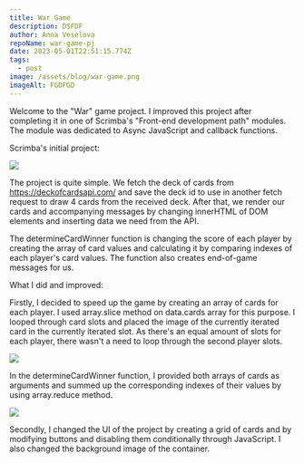 ```yaml
---
title: War Game
description: DSFDF
author: Anna Veselova
repoName: war-game-pj
date: 2023-05-01T22:51:15.774Z
tags:
  - post
image: /assets/blog/war-game.png
imageAlt: FGDFGD
---
```

Welcome to the "War" game project. I improved this project after completing it in one of Scrimba's "Front-end development path" modules. The module was dedicated to Async JavaScript and callback functions. 

Scrimba's initial project:

![](/assets/blog/war-scr.png)

The project is quite simple. We fetch the deck of cards from https://deckofcardsapi.com/ and save the deck id to use in another fetch request to draw 4 cards from the received deck. After that, we render our cards and accompanying messages by changing innerHTML of DOM elements and inserting data we need from the API. 



The determineCardWinner function is changing the score of each player by creating the array of card values and calculating it by comparing indexes of each player's card values. The function also creates end-of-game messages for us.





What I did and improved:



Firstly, I decided to speed up the game by creating an array of cards for each player. I used array.slice method on data.cards array for this purpose. I looped through card slots and placed the image of the currently iterated card in the currently iterated slot. As there's an equal amount of slots for each player, there wasn't a need to loop through the second player slots.

![](/assets/blog/war-loop.png)

In the determineCardWinner function, I provided both arrays of cards as arguments and summed up the corresponding indexes of their values by using array.reduce method.

![](/assets/blog/war-reduce-me.png)

Secondly, I changed the UI of the project by creating a grid of cards and by modifying buttons and disabling them conditionally through JavaScript. I also changed the background image of the container.
